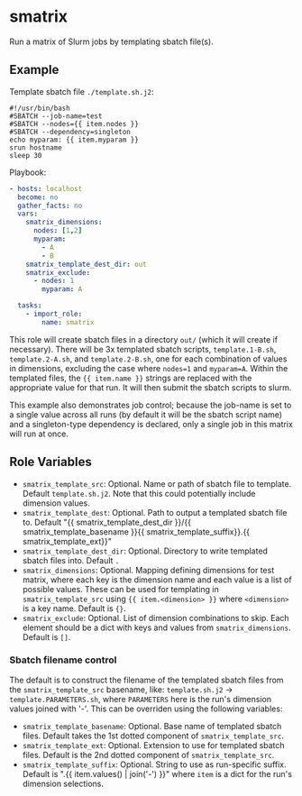 # smatrix

Run a matrix of Slurm jobs by templating sbatch file(s).

## Example

Template sbatch file `./template.sh.j2`:

```shell
#!/usr/bin/bash
#SBATCH --job-name=test
#SBATCH --nodes={{ item.nodes }}
#SBATCH --dependency=singleton
echo myparam: {{ item.myparam }}
srun hostname
sleep 30
```

Playbook:
```yaml
- hosts: localhost
  become: no
  gather_facts: no
  vars:
    smatrix_dimensions:
      nodes: [1,2]
      myparam:
        - A
        - B
    smatrix_template_dest_dir: out
    smatrix_exclude:
      - nodes: 1
        myparam: A

  tasks:
    - import_role:
        name: smatrix
```

This role will create sbatch files in a directory `out/` (which it will create if necessary). There will be 3x templated sbatch scripts, `template.1-B.sh`, `template.2-A.sh`, and `template.2-B.sh`, one for each combination of values in dimensions, excluding the case where `nodes=1` and `myparam=A`. Within the templated files, the `{{ item.name }}` strings are replaced with the appropriate value for that run. It will then submit the sbatch scripts to slurm.

This example also demonstrates job control; because the job-name is set to a single value across all runs (by default it will be the sbatch script name) and a singleton-type dependency is declared, only a single job in this matrix will run at once.

## Role Variables

- `smatrix_template_src`: Optional. Name or path of sbatch file to template. Default `template.sh.j2`. Note that this could potentially include dimension values.
- `smatrix_template_dest`: Optional. Path to output a templated sbatch file to. Default "{{ smatrix_template_dest_dir }}/{{ smatrix_template_basename }}{{ smatrix_template_suffix}}.{{ smatrix_template_ext}}"
- `smatrix_template_dest_dir`: Optional. Directory to write templated sbatch files into. Default `.`
- `smatrix_dimensions`: Optional. Mapping defining dimensions for test matrix, where each key is the dimension name and each value is a list of possible values. These can be used for templating in `smatrix_template_src` using `{{ item.<dimension> }}` where `<dimension>` is a key name. Default is `{}`.
- `smatrix_exclude`: Optional. List of dimension combinations to skip. Each element should be a dict with keys and values from `smatrix_dimensions`. Default is `[]`.

### Sbatch filename control
The default is to construct the filename of the templated sbatch files from the `smatrix_template_src` basename, like: `template.sh.j2` -> `template.PARAMETERS.sh`, where `PARAMETERS` here is the run's dimension values joined with '-'. This can be overriden using the following variables:
- `smatrix_template_basename`: Optional. Base name of templated sbatch files. Default takes the 1st dotted component of `smatrix_template_src`.
- `smatrix_template_ext`: Optional. Extension to use for templated sbatch files. Default is the 2nd dotted component of `smatrix_template_src`.
- `smatrix_template_suffix`: Optional. String to use as run-specific suffix. Default is ".{{ item.values() | join('-') }}" where `item` is a dict for the run's dimension selections.
